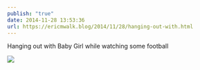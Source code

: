 ```yaml
---
publish: "true"
date: 2014-11-28 13:53:36
url: https://ericmwalk.blog/2014/11/28/hanging-out-with.html
---
```


Hanging out with Baby Girl while watching some football

![](https://ericmwalk.blog/uploads/2022/e2b75c11e6.jpg)